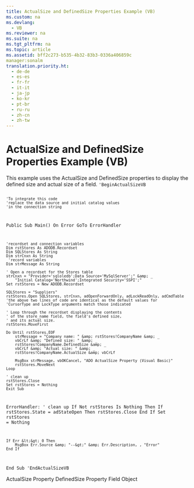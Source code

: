 ```yaml
---
title: ActualSize and DefinedSize Properties Example (VB)
ms.custom: na
ms.devlang: 
  - VB
ms.reviewer: na
ms.suite: na
ms.tgt_pltfrm: na
ms.topic: article
ms.assetid: bff2c273-b535-4b32-83b3-0336a406859c
manager:sonalm
translation.priority.ht: 
  - de-de
  - es-es
  - fr-fr
  - it-it
  - ja-jp
  - ko-kr
  - pt-br
  - ru-ru
  - zh-cn
  - zh-tw
---
```

# ActualSize and DefinedSize Properties Example (VB)
<?xml version="1.0" encoding="utf-8"?>
<developerReferenceWithoutSyntaxDocument xmlns="http://ddue.schemas.microsoft.com/authoring/2003/5" xmlns:xlink="http://www.w3.org/1999/xlink" xmlns:xsi="http://www.w3.org/2001/XMLSchema-instance" xsi:schemaLocation="http://ddue.schemas.microsoft.com/authoring/2003/5 http://dduestorage.blob.core.windows.net/ddueschema/developer.xsd">
  <introduction>
    <para>This example uses the <legacyLink xlink:href="722803d0-cef5-4d4c-b79d-3f2f58052229">ActualSize</legacyLink> and <legacyLink xlink:href="3ee27314-a305-4fbc-8433-9ee9a909afd6">DefinedSize</legacyLink> properties to display the defined size and actual size of a field.</para>
    <code>'BeginActualSizeVB

    'To integrate this code
    'replace the data source and initial catalog values
    'in the connection string

Public Sub Main()
    On Error GoTo ErrorHandler

    'recordset and connection variables
    Dim rstStores As ADODB.Recordset
    Dim SQLStores As String
    Dim strCnxn As String
     'record variables
    Dim strMessage As String

    ' Open a recordset for the Stores table
    strCnxn = "Provider='sqloledb';Data Source='MySqlServer';" &amp; _
        "Initial Catalog='Northwind';Integrated Security='SSPI';"
    Set rstStores = New ADODB.Recordset
    
    SQLStores = "Suppliers"
    rstStores.Open SQLStores, strCnxn, adOpenForwardOnly, adLockReadOnly, adCmdTable
    'the above two lines of code are identical as the default values for
    'CursorType and LockType arguments match those indicated
    
    ' Loop through the recordset displaying the contents
    ' of the store_name field, the field's defined size,
    ' and its actual size.
    rstStores.MoveFirst

    Do Until rstStores.EOF
        strMessage = "Company name: " &amp; rstStores!CompanyName &amp; _
        vbCrLf &amp; "Defined size: " &amp; _
        rstStores!CompanyName.DefinedSize &amp; _
        vbCrLf &amp; "Actual size: " &amp; _
        rstStores!CompanyName.ActualSize &amp; vbCrLf
        
        MsgBox strMessage, vbOKCancel, "ADO ActualSize Property (Visual Basic)"
        rstStores.MoveNext
    Loop

    ' clean up
    rstStores.Close
    Set rstStores = Nothing
    Exit Sub
    
ErrorHandler:
    ' clean up
    If Not rstStores Is Nothing Then
        If rstStores.State = adStateOpen Then rstStores.Close
    End If
    Set rstStores = Nothing
    
    If Err &lt;&gt; 0 Then
        MsgBox Err.Source &amp; "--&gt;" &amp; Err.Description, , "Error"
    End If
End Sub
'EndActualSizeVB</code>
  </introduction>
  <relatedTopics>
<link xlink:href="722803d0-cef5-4d4c-b79d-3f2f58052229">ActualSize Property</link>
<link xlink:href="3ee27314-a305-4fbc-8433-9ee9a909afd6">DefinedSize Property</link>
<link xlink:href="b10a72fc-3c4b-4186-a70b-993dc9f7a092">Field Object</link>
</relatedTopics>
</developerReferenceWithoutSyntaxDocument>